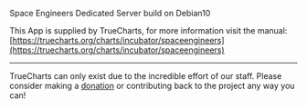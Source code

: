 Space Engineers Dedicated Server build on Debian10

This App is supplied by TrueCharts, for more information visit the manual: [https://truecharts.org/charts/incubator/spaceengineers](https://truecharts.org/charts/incubator/spaceengineers)

---

TrueCharts can only exist due to the incredible effort of our staff.
Please consider making a [donation](https://truecharts.org/sponsor) or contributing back to the project any way you can!
